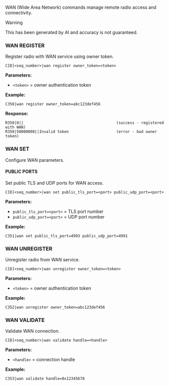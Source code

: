 WAN (Wide Area Network) commands manage remote radio access and connectivity.

> [!WARNING]
> This has been generated by AI and accuracy is not guaranteed.

### WAN REGISTER

Register radio with WAN service using owner token.

```
C[D]<seq_number>|wan register owner_token=<token>
```

**Parameters:**
- `<token>` = owner authentication token

**Example:**
```
C350|wan register owner_token=abc123def456
```

**Response:**
```
R350|0||                                         (success - registered with WAN)
R350|50000008||Invalid token                     (error - bad owner token)
```

### WAN SET

Configure WAN parameters.

#### PUBLIC PORTS

Set public TLS and UDP ports for WAN access.

```
C[D]<seq_number>|wan set public_tls_port=<port> public_udp_port=<port>
```

**Parameters:**
- `public_tls_port=<port>` = TLS port number
- `public_udp_port=<port>` = UDP port number

**Example:**
```
C351|wan set public_tls_port=4993 public_udp_port=4991
```

### WAN UNREGISTER

Unregister radio from WAN service.

```
C[D]<seq_number>|wan unregister owner_token=<token>
```

**Parameters:**
- `<token>` = owner authentication token

**Example:**
```
C352|wan unregister owner_token=abc123def456
```

### WAN VALIDATE

Validate WAN connection.

```
C[D]<seq_number>|wan validate handle=<handle>
```

**Parameters:**
- `<handle>` = connection handle

**Example:**
```
C353|wan validate handle=0x12345678
```